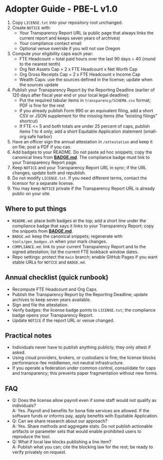 # Adopter Guide - PBE-L v1.0

1) Copy `LICENSE.txt` into your repository root unchanged.  
2) Create `NOTICE` with:
   - Your Transparency Report URL (a public page that always links the current report and keeps seven years of archives)
   - Your compliance contact email
   - Optional venue override if you will not use Oregon
3) Compute your eligibility caps each year:
   - FTE Headcount = total paid hours over the last 90 days ÷ 40 (round to the nearest tenth)
   - Org Net Assets Cap = 2 x FTE Headcount x Net Worth Cap
   - Org Gross Receipts Cap = 2 x FTE Headcount x Income Cap
   - Wealth Caps: use the sources defined in the license; update when the sources update
4) Publish your Transparency Report by the Reporting Deadline (earlier of 120 days after fiscal year end or your local legal deadline):
   - Put the required tabular items in `transparency/SCHEMA.csv` format; PDF is fine for the rest
   - If you already publish Form 990 or an equivalent filing, add a short CSV or JSON supplement for the missing items (the “existing filings” shortcut)
   - If FTE <= 5 and both totals are under 25 percent of caps, publish items 1 to 4 only; add a short Equitable Application statement (small-org safe harbor)
5) Have an officer sign the annual attestation in `/attestation` and keep it on file; post a PDF if you can.  
6) Add badges to your README. Do not paste ad hoc snippets; copy the canonical lines from **[BADGE.md](./BADGE.md)**. The compliance badge must link to your Transparency Report page.  
7) Keep `NOTICE` and your Transparency Report URL in sync; if the URL changes, update both and republish.  
8) Do not modify `LICENSE.txt`. If you need different terms, contact the licensor for a separate license.  
9) You may keep `NOTICE` private if the Transparency Report URL is already public on your site.

## Where to put things
- `README.md`: place both badges at the top; add a short line under the compliance badge that says it links to your Transparency Report; copy the snippets from **[BADGE.md](./BADGE.md)**.  
- `BADGE.md`: keep the canonical snippets; regenerate with `tools/gen_badges.sh` when your mark changes.  
- `COMPLIANCE.md`: link to your current Transparency Report and to the signed attestation; list the current FTE lookback window dates.  
- Repo settings: protect the `main` branch; enable GitHub Pages if you want stable URLs for `NOTICE` and `BADGE.md`.

## Annual checklist (quick runbook)
- Recompute FTE Headcount and Org Caps.  
- Publish the Transparency Report by the Reporting Deadline; update archives to keep seven years available.  
- Sign and file the attestation.  
- Verify badges: the license badge points to `LICENSE.txt`; the compliance badge opens your Transparency Report.  
- Update `NOTICE` if the report URL or venue changed.

## Practical notes
- Individuals never have to publish anything publicly; they only attest if asked.  
- Using cloud providers, brokers, or custodians is fine; the license blocks performance-fee middlemen, not neutral infrastructure.  
- If you operate a federation under common control, consolidate for caps and transparency; this prevents paper fragmentation without new forms.

## FAQ
- Q: Does the license allow payroll even if some staff would not qualify as individuals?  
  A: Yes. Payroll and benefits for bona fide services are allowed. If the software funds or informs pay, apply benefits with Equitable Application.  
- Q: Can we share research about our approach?  
  A: Yes. Share methods and aggregate stats. Do not publish actionable artifacts or parameter sets that would enable prohibited users to reproduce the tool.  
- Q: What if local law blocks publishing a line item?  
  A: Publish what you can; cite the blocking law for the rest; be ready to verify privately on request.

